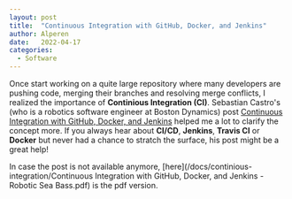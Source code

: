 ```yaml
---
layout: post
title:  "Continuous Integration with GitHub, Docker, and Jenkins"
author: Alperen
date:   2022-04-17
categories:
  - Software
---
```


Once start working on a quite large repository where many developers are pushing code, merging their branches and resolving merge conflicts, I realized the importance of **Continious Integration (CI)**. Sebastian Castro's (who is a robotics software engineer at Boston Dynamics) post [Continuous Integration with GitHub, Docker, and Jenkins](https://roboticseabass.com/2020/05/12/continuous-integration-with-github-docker-and-jenkins/) helped me a lot to clarify the concept more. If you always hear about **CI/CD**, **Jenkins**, **Travis CI** or **Docker** but never had a chance to stratch the surface, his post might be a great help!

In case the post is not available anymore, [here](/docs/continious-integration/Continuous Integration with GitHub, Docker, and Jenkins - Robotic Sea Bass.pdf) is the pdf version.

<center> 
  <script type='text/javascript' src='https://storage.ko-fi.com/cdn/widget/Widget_2.js'></script><script type='text/javascript' style="text-align:center">kofiwidget2.init('Buy Me a Coffee', '#e08428', 'V7V3IDOGW');kofiwidget2.draw();</script> 
</center>